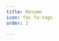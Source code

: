 ```yaml
---
title: Resume
icon: fas fa-tags
order: 2

---
```

<object data="https://github.com/JeonSHyun/JeonSHyun.github.io/files/14338981/CV.pdf" width="1000" height="1000" type='application/pdf'/>
